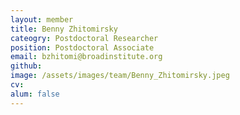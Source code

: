 ```yaml
---
layout: member
title: Benny Zhitomirsky
cateogry: Postdoctoral Researcher
position: Postdoctoral Associate
email: bzhitomi@broadinstitute.org
github: 
image: /assets/images/team/Benny_Zhitomirsky.jpeg
cv:
alum: false
---
```


